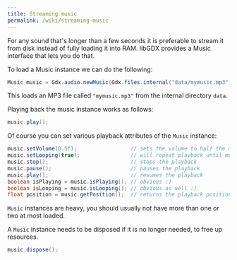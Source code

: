 ```yaml
---
title: Streaming music
permalink: /wiki/streaming-music
---
```

For any sound that's longer than a few seconds it is preferable to stream it from disk instead of fully loading it into RAM. libGDX provides a Music interface that lets you do that.

To load a Music instance we can do the following:

```java
Music music = Gdx.audio.newMusic(Gdx.files.internal("data/mymusic.mp3"));
```

This loads an MP3 file called `"mymusic.mp3"` from the internal directory `data`.

Playing back the music instance works as follows:

```java
music.play();
```

Of course you can set various playback attributes of the `Music` instance:

```java
music.setVolume(0.5f);                 // sets the volume to half the maximum volume
music.setLooping(true);                // will repeat playback until music.stop() is called
music.stop();                          // stops the playback
music.pause();                         // pauses the playback
music.play();                          // resumes the playback
boolean isPlaying = music.isPlaying(); // obvious :)
boolean isLooping = music.isLooping(); // obvious as well :)
float position = music.getPosition();  // returns the playback position in seconds
```

`Music` instances are heavy, you should usually not have more than one or two at most loaded.

A `Music` instance needs to be disposed if it is no longer needed, to free up resources.

```java
music.dispose();
```